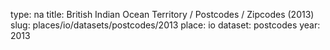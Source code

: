 type: na
title: British Indian Ocean Territory / Postcodes / Zipcodes (2013)
slug: places/io/datasets/postcodes/2013
place: io
dataset: postcodes
year: 2013
